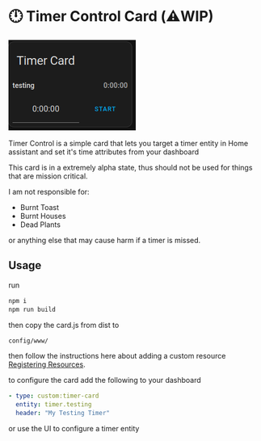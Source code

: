 # :clock12: Timer Control Card (:warning:WIP)

![card_screenshot](assets/card.png)

Timer Control is a simple card that lets you target a timer entity in Home assistant and set it's time attributes from your dashboard

This card is in a extremely alpha state, thus should not be used for things that are mission critical.

I am not responsible for:

- Burnt Toast
- Burnt Houses
- Dead Plants

or anything else that may cause harm if a timer is missed.

## Usage

run

```bash
npm i
npm run build
```

then copy the card.js from dist to

```bash
config/www/
```

then follow the instructions here about adding a custom resource [Registering Resources](https://developers.home-assistant.io/docs/frontend/custom-ui/registering-resources).

to configure the card add the following to your dashboard

```yaml
- type: custom:timer-card
  entity: timer.testing
  header: "My Testing Timer"
```

or use the UI to configure a timer entity
